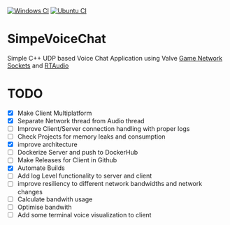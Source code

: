
[![Windows CI](https://github.com/AminSojoudi/SimpeVoiceChat/actions/workflows/cmake-windows-platform.yml/badge.svg?branch=main)](https://github.com/AminSojoudi/SimpeVoiceChat/actions/workflows/cmake-windows-platform.yml)
[![Ubuntu CI](https://github.com/AminSojoudi/SimpeVoiceChat/actions/workflows/cmake-ubuntu-platform.yml/badge.svg?branch=main)](https://github.com/AminSojoudi/SimpeVoiceChat/actions/workflows/cmake-ubuntu-platform.yml)
# SimpeVoiceChat
Simple C++ UDP based Voice Chat Application using Valve [Game Network Sockets](https://github.com/ValveSoftware/GameNetworkingSockets) and [RTAudio](https://github.com/thestk/rtaudio)

# TODO
- [X] Make Client Multiplatform
- [X] Separate Network thread from Audio thread
- [ ] Improve Client/Server connection handling with proper logs
- [ ] Check Projects for memory leaks and consumption
- [X] improve architecture
- [ ] Dockerize Server and push to DockerHub
- [ ] Make Releases for Client in Github
- [X] Automate Builds
- [ ] Add log Level functionality to server and client
- [ ] improve resiliency to different network bandwidths and network changes
- [ ] Calculate bandwith usage
- [ ] Optimise bandwith
- [ ] Add some terminal voice visualization to client
